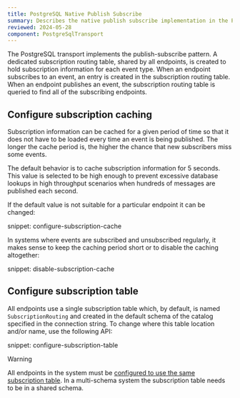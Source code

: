 ```yaml
---
title: PostgreSQL Native Publish Subscribe
summary: Describes the native publish subscribe implementation in the PostgreSQL transport
reviewed: 2024-05-28
component: PostgreSqlTransport
---
```


The PostgreSQL transport implements the publish-subscribe pattern. A dedicated subscription routing table, shared by all endpoints, is created to hold subscription information for each event type. When an endpoint subscribes to an event, an entry is created in the subscription routing table. When an endpoint publishes an event, the subscription routing table is queried to find all of the subscribing endpoints.

## Configure subscription caching

Subscription information can be cached for a given period of time so that it does not have to be loaded every time an event is being published. The longer the cache period is, the higher the chance that new subscribers miss some events.

The default behavior is to cache subscription information for 5 seconds. This value is selected to be high enough to prevent excessive database lookups in high throughput scenarios when hundreds of messages are published each second.

If the default value is not suitable for a particular endpoint it can be changed:

snippet: configure-subscription-cache

In systems where events are subscribed and unsubscribed regularly, it makes sense to keep the caching period short or to disable the caching altogether:

snippet: disable-subscription-cache

## Configure subscription table

All endpoints use a single subscription table which, by default, is named `SubscriptionRouting` and created in the default schema of the catalog specified in the connection string. To change where this table location and/or name, use the following API:

snippet: configure-subscription-table

> [!WARNING]
> All endpoints in the system must be [configured to use the same subscription table](/transports/postgresql/native-publish-subscribe.md#configure-subscription-table). In a multi-schema system the subscription table needs to be in a shared schema.
